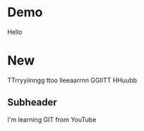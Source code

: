 #  Demo
Hello

#  New
TTrryyiinngg  ttoo  lleeaarrnn  GGIITT  HHuubb

## Subheader
I'm learning GIT from YouTube

